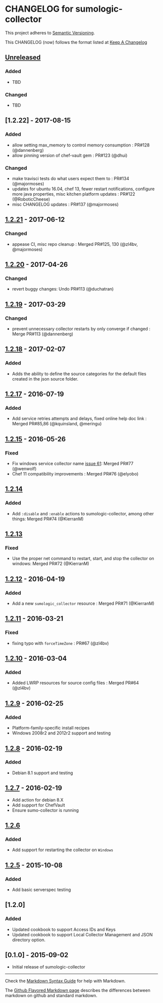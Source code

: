 # CHANGELOG for sumologic-collector
This project adheres to [Semantic Versioning](http://semver.org/).

This CHANGELOG (now) follows the format listed at [Keep A Changelog](http://keepachangelog.com/)

## [Unreleased]
### Added
- TBD

### Changed
- TBD

## [1.2.22] - 2017-08-15
### Added
- allow setting max_memory to control memory consumption : PR#128 (@dannenberg)
- allow pinning version of chef-vault gem : PR#123 (@dhui)

### Changed
- make travisci tests do what users expect them to : PR#134 (@majormoses)
- updates for ubuntu 16.04, chef 13, fewer restart notifications, configure more java properties, misc kitchen platform updates : PR#122 (@RoboticCheese)
- misc CHANGELOG updates : PR#137 (@majormoses)


## [1.2.21] - 2017-06-12
### Changed
- appease CI, misc repo cleanup : Merged PR#125, 130 (@zl4bv, @majormoses)

## [1.2.20] - 2017-04-26
### Changed
- revert buggy changes: Undo PR#113 (@duchatran)

## [1.2.19] - 2017-03-29
### Changed
- prevent unnecessary collector restarts by only converge if changed  : Merge PR#113 (@dannenberg)

## [1.2.18] - 2017-02-07
### Added
- Adds the ability to define the source categories for the default files created in the json source
  folder.

## [1.2.17] - 2016-07-19
### Added
- Add service retries attempts and delays, fixed online help doc link : Merged PR#85,86 (@kquinsland, @meringu)

## [1.2.15] - 2016-05-26
### Fixed
- Fix windows service collector name [issue 61](https://github.com/SumoLogic/sumologic-collector-chef-cookbook/issues/61): Merged PR#77 (@wenwolf)
- Chef 11 compatibility improvements : Merged PR#76 (@elyobo)

## [1.2.14]
### Added
- Add `:disable`  and `:enable` actions to sumologic-collector, among other things: Merged PR#74 (@KierranM)

## [1.2.13]
### Fixed
- Use the proper net command to restart, start, and stop the collector on windows: Merged PR#72 (@KierranM)

## [1.2.12] - 2016-04-19
### Added
- Add a new `sumologic_collector` resource :  Merged PR#71  (@KierranM)

## [1.2.11] - 2016-03-21
### Fixed
- fixing typo with `forceTimeZone` : PR#67 (@zl4bv)

## [1.2.10] - 2016-03-04
### Added
- Added LWRP resources for source config files :  Merged PR#64 (@zl4bv)

## [1.2.9] - 2016-02-25
### Added
- Platform-family-specific install recipes
- Windows 2008r2 and 2012r2 support and testing

## [1.2.8] - 2016-02-19
### Added
- Debian 8.1 support and testing

## [1.2.7] - 2016-02-19
- Add action for debian 8.X
- Add support for ChefVault
- Ensure sumo-collector is running

## [1.2.6]
### Added
- Add support for restarting the collector on `Windows`

## [1.2.5] - 2015-10-08
### Added
- Add basic serverspec testing

## [1.2.0]
### Added
- Updated cookbook to support Access IDs and Keys
- Updated cookbook to support Local Collector Management and JSON directory option.

## [0.1.0] - 2015-09-02
- Initial release of sumologic-collector


- - -
Check the [Markdown Syntax Guide](http://daringfireball.net/projects/markdown/syntax) for help with Markdown.

The [Github Flavored Markdown page](http://github.github.com/github-flavored-markdown/) describes the differences between markdown on github and standard markdown.

[Unreleased]: https://github.com/SumoLogic/sumologic-collector-chef-cookbook/compare/v1.2.21...HEAD
[1.2.21]: https://github.com/SumoLogic/sumologic-collector-chef-cookbook/compare/v1.2.20...v1.2.21
[1.2.20]: https://github.com/SumoLogic/sumologic-collector-chef-cookbook/compare/v1.2.19...v1.2.20
[1.2.19]: https://github.com/SumoLogic/sumologic-collector-chef-cookbook/compare/v1.2.18...v1.2.19
[1.2.18]: https://github.com/SumoLogic/sumologic-collector-chef-cookbook/compare/v1.2.17...v1.2.18
[1.2.17]: https://github.com/SumoLogic/sumologic-collector-chef-cookbook/compare/v1.2.16...v1.2.17
[1.2.16]: https://github.com/SumoLogic/sumologic-collector-chef-cookbook/compare/v1.2.15...v1.2.16
[1.2.15]: https://github.com/SumoLogic/sumologic-collector-chef-cookbook/compare/v1.2.14...v1.2.15
[1.2.14]: https://github.com/SumoLogic/sumologic-collector-chef-cookbook/compare/v1.2.13...v1.2.14
[1.2.13]: https://github.com/SumoLogic/sumologic-collector-chef-cookbook/compare/v1.2.12...v1.2.13
[1.2.12]: https://github.com/SumoLogic/sumologic-collector-chef-cookbook/compare/v1.2.11...v1.2.12
[1.2.11]: https://github.com/SumoLogic/sumologic-collector-chef-cookbook/compare/v1.2.10...v1.2.11
[1.2.10]: https://github.com/SumoLogic/sumologic-collector-chef-cookbook/compare/v1.2.9...v1.2.10
[1.2.9]: https://github.com/SumoLogic/sumologic-collector-chef-cookbook/compare/v1.2.8...v1.2.9
[1.2.8]: https://github.com/SumoLogic/sumologic-collector-chef-cookbook/compare/v1.2.7...v1.2.8
[1.2.7]: https://github.com/SumoLogic/sumologic-collector-chef-cookbook/compare/v1.2.6...v1.2.7
[1.2.6]: https://github.com/SumoLogic/sumologic-collector-chef-cookbook/compare/v1.2.5...v1.2.6
[1.2.5]: https://github.com/SumoLogic/sumologic-collector-chef-cookbook/compare/v1.2.4...v1.2.5
[1.2.4]: https://github.com/SumoLogic/sumologic-collector-chef-cookbook/compare/v1.2.3...v1.2.4
